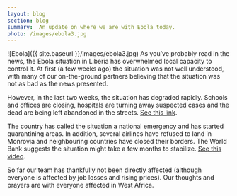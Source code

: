 ```yaml
---
layout: blog
section: blog
summary:  An update on where we are with Ebola today.
photo: /images/ebola3.jpg
---
```


![Ebola]({{ site.baseurl }}/images/ebola3.jpg) As you’ve probably read in the news, the Ebola situation in Liberia has overwhelmed local capacity to control it. At first (a few weeks ago) the situation was not well understood, with many of our on-the-ground partners believing that the situation was not as bad as the news presented.

However, in the last two weeks, the situation has degraded rapidly. Schools and offices are closing, hospitals are turning away suspected cases and the dead are being left abandoned in the streets. [See this link](http://goo.gl/HSFoqA).

The country has called the situation a national emergency and has started quarantining areas. In addition, several airlines have refused to land in Monrovia and neighbouring countries have closed their borders. The World Bank suggests the situation might take a few months to stabilize. [See this video](https://www.youtube.com/watch?v=lroXFQwMXsQ).

So far our team has thankfully not been directly affected (although everyone is affected by job losses and rising prices). Our thoughts and prayers are with everyone affected in West Africa.
